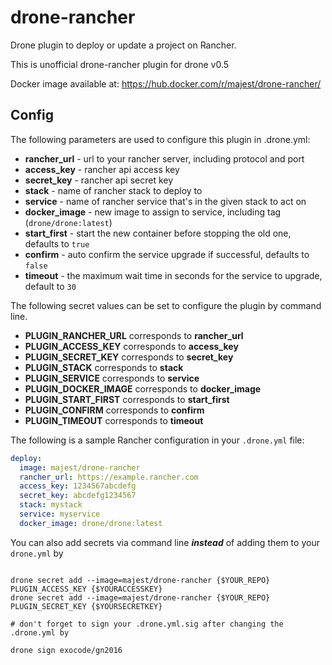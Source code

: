 # drone-rancher

Drone plugin to deploy or update a project on Rancher.

This is unofficial drone-rancher plugin for drone v0.5

Docker image available at:
https://hub.docker.com/r/majest/drone-rancher/

## Config
The following parameters are used to configure this plugin in .drone.yml:

* **rancher_url** - url to your rancher server, including protocol and port
* **access_key** - rancher api access key
* **secret_key** - rancher api secret key
* **stack** - name of rancher stack to deploy to
* **service** - name of rancher service that's in the given stack to act on
* **docker_image** - new image to assign to service, including tag (`drone/drone:latest`)
* **start_first** - start the new container before stopping the old one, defaults to `true`
* **confirm** - auto confirm the service upgrade if successful, defaults to `false`
* **timeout** - the maximum wait time in seconds for the service to upgrade, default to `30`

The following secret values can be set to configure the plugin by command line.

* **PLUGIN_RANCHER_URL** corresponds to **rancher_url**
* **PLUGIN_ACCESS_KEY** corresponds to **access_key**
* **PLUGIN_SECRET_KEY** corresponds to **secret_key**
* **PLUGIN_STACK** corresponds to **stack**
* **PLUGIN_SERVICE** corresponds to **service**
* **PLUGIN_DOCKER_IMAGE** corresponds to **docker_image**
* **PLUGIN_START_FIRST** corresponds to **start_first**
* **PLUGIN_CONFIRM** corresponds to **confirm**
* **PLUGIN_TIMEOUT** corresponds to **timeout**


The following is a sample Rancher configuration in your `.drone.yml` file:

```yaml
deploy:
  image: majest/drone-rancher
  rancher_url: https://example.rancher.com
  access_key: 1234567abcdefg
  secret_key: abcdefg1234567
  stack: mystack
  service: myservice
  docker_image: drone/drone:latest
```

You can also add secrets via command line **_instead_** of adding them to your ``drone.yml`` by 
```

drone secret add --image=majest/drone-rancher {$YOUR_REPO} PLUGIN_ACCESS_KEY {$YOURACCESSKEY}
drone secret add --image=majest/drone-rancher {$YOUR_REPO} PLUGIN_SECRET_KEY {$YOURSECRETKEY}

# don't forget to sign your .drone.yml.sig after changing the .drone.yml by 

drone sign exocode/gn2016
```
